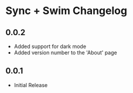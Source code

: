 # Sync + Swim Changelog

## 0.0.2

- Added support for dark mode
- Added version number to the 'About' page

## 0.0.1

- Initial Release

